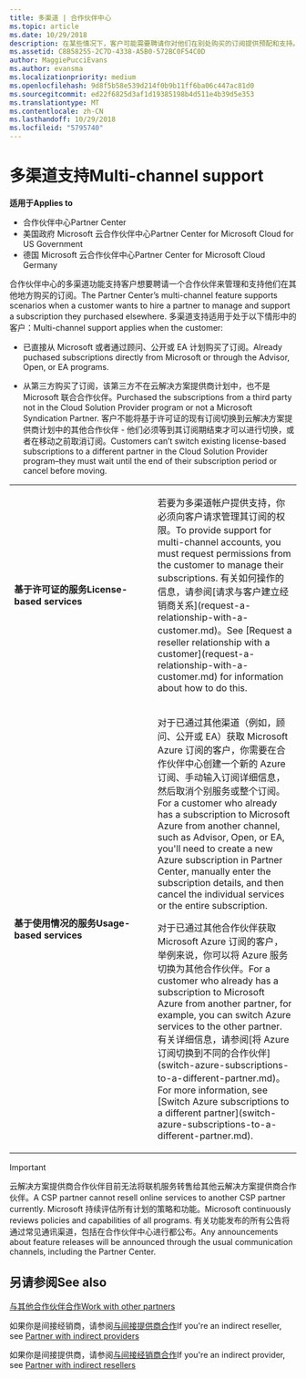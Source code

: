 ```yaml
---
title: 多渠道 | 合作伙伴中心
ms.topic: article
ms.date: 10/29/2018
description: 在某些情况下，客户可能需要聘请你对他们在别处购买的订阅提供预配和支持。
ms.assetid: C8B58255-2C7D-4338-A5B0-572BC0F54C0D
author: MaggiePucciEvans
ms.author: evansma
ms.localizationpriority: medium
ms.openlocfilehash: 9d8f5b58e539d214f0b9b11ff6ba06c447ac81d0
ms.sourcegitcommit: ed22f6825d3af1d19385198b4d511e4b39d5e353
ms.translationtype: MT
ms.contentlocale: zh-CN
ms.lasthandoff: 10/29/2018
ms.locfileid: "5795740"
---
```

# <a name="multi-channel-support"></a><span data-ttu-id="40f50-103">多渠道支持</span><span class="sxs-lookup"><span data-stu-id="40f50-103">Multi-channel support</span></span>

**<span data-ttu-id="40f50-104">适用于</span><span class="sxs-lookup"><span data-stu-id="40f50-104">Applies to</span></span>**

-  <span data-ttu-id="40f50-105">合作伙伴中心</span><span class="sxs-lookup"><span data-stu-id="40f50-105">Partner Center</span></span>
-  <span data-ttu-id="40f50-106">美国政府 Microsoft 云合作伙伴中心</span><span class="sxs-lookup"><span data-stu-id="40f50-106">Partner Center for Microsoft Cloud for US Government</span></span>
-  <span data-ttu-id="40f50-107">德国 Microsoft 云合作伙伴中心</span><span class="sxs-lookup"><span data-stu-id="40f50-107">Partner Center for Microsoft Cloud Germany</span></span>

<span data-ttu-id="40f50-108">合作伙伴中心的多渠道功能支持客户想要聘请一个合作伙伴来管理和支持他们在其他地方购买的订阅。</span><span class="sxs-lookup"><span data-stu-id="40f50-108">The Partner Center’s multi-channel feature supports scenarios when a customer wants to hire a partner to manage and support a subscription they purchased elsewhere.</span></span> <span data-ttu-id="40f50-109">多渠道支持适用于处于以下情形中的客户：</span><span class="sxs-lookup"><span data-stu-id="40f50-109">Multi-channel support applies when the customer:</span></span>

-   <span data-ttu-id="40f50-110">已直接从 Microsoft 或者通过顾问、公开或 EA 计划购买了订阅。</span><span class="sxs-lookup"><span data-stu-id="40f50-110">Already puchased subscriptions directly from Microsoft or through the Advisor, Open, or EA programs.</span></span>

-   <span data-ttu-id="40f50-111">从第三方购买了订阅，该第三方不在云解决方案提供商计划中，也不是 Microsoft 联合合作伙伴。</span><span class="sxs-lookup"><span data-stu-id="40f50-111">Purchased the subscriptions from a third party not in the Cloud Solution Provider program or not a Microsoft Syndication Partner.</span></span> <span data-ttu-id="40f50-112">客户不能将基于许可证的现有订阅切换到云解决方案提供商计划中的其他合作伙伴 - 他们必须等到其订阅期结束才可以进行切换，或者在移动之前取消订阅。</span><span class="sxs-lookup"><span data-stu-id="40f50-112">Customers can’t switch existing license-based subscriptions to a different partner in the Cloud Solution Provider program–they must wait until the end of their subscription period or cancel before moving.</span></span>


<table>
<colgroup>
<col width="50%" />
<col width="50%" />
</colgroup>
<tbody>
<tr class="odd">
<td><p><strong><span data-ttu-id="40f50-113">基于许可证的服务</span><span class="sxs-lookup"><span data-stu-id="40f50-113">License-based services</span></span></strong></p></td>
<td><p><span data-ttu-id="40f50-114">若要为多渠道帐户提供支持，你必须向客户请求管理其订阅的权限。</span><span class="sxs-lookup"><span data-stu-id="40f50-114">To provide support for multi-channel accounts, you must request permissions from the customer to manage their subscriptions.</span></span> <span data-ttu-id="40f50-115">有关如何操作的信息，请参阅[请求与客户建立经销商关系](request-a-relationship-with-a-customer.md)。</span><span class="sxs-lookup"><span data-stu-id="40f50-115">See [Request a reseller relationship with a customer](request-a-relationship-with-a-customer.md) for information about how to do this.</span></span></p></td>
</tr>
<tr class="even">
<td><p><strong><span data-ttu-id="40f50-116">基于使用情况的服务</span><span class="sxs-lookup"><span data-stu-id="40f50-116">Usage-based services</span></span></strong></p></td>
<td>
<p><span data-ttu-id="40f50-117">对于已通过其他渠道（例如，顾问、公开或 EA）获取 Microsoft Azure 订阅的客户，你需要在合作伙伴中心创建一个新的 Azure 订阅、手动输入订阅详细信息，然后取消个别服务或整个订阅。</span><span class="sxs-lookup"><span data-stu-id="40f50-117">For a customer who already has a subscription to Microsoft Azure from another channel, such as Advisor, Open, or EA, you'll need to create a new Azure subscription in Partner Center, manually enter the subscription details, and then cancel the individual services or the entire subscription.</span></span></p>
<p><span data-ttu-id="40f50-118">对于已通过其他合作伙伴获取 Microsoft Azure 订阅的客户，举例来说，你可以将 Azure 服务切换为其他合作伙伴。</span><span class="sxs-lookup"><span data-stu-id="40f50-118">For a customer who already has a subscription to Microsoft Azure from another partner, for example, you can switch Azure services to the other partner.</span></span> <span data-ttu-id="40f50-119">有关详细信息，请参阅[将 Azure 订阅切换到不同的合作伙伴](switch-azure-subscriptions-to-a-different-partner.md)。</span><span class="sxs-lookup"><span data-stu-id="40f50-119">For more information, see [Switch Azure subscriptions to a different partner](switch-azure-subscriptions-to-a-different-partner.md).</span></span></p>
</td>
</tr>
</tbody>
</table>

> [!IMPORTANT]  
> <span data-ttu-id="40f50-120">云解决方案提供商合作伙伴目前无法将联机服务转售给其他云解决方案提供商合作伙伴。</span><span class="sxs-lookup"><span data-stu-id="40f50-120">A CSP partner cannot resell online services to another CSP partner currently.</span></span> <span data-ttu-id="40f50-121">Microsoft 持续评估所有计划的策略和功能。</span><span class="sxs-lookup"><span data-stu-id="40f50-121">Microsoft continuously reviews policies and capabilities of all programs.</span></span> <span data-ttu-id="40f50-122">有关功能发布的所有公告将通过常见通讯渠道，包括在合作伙伴中心进行都公布。</span><span class="sxs-lookup"><span data-stu-id="40f50-122">Any announcements about feature releases will be announced through the usual communication channels, including the Partner Center.</span></span> 

## <a name="see-also"></a><span data-ttu-id="40f50-123">另请参阅</span><span class="sxs-lookup"><span data-stu-id="40f50-123">See also</span></span>

[<span data-ttu-id="40f50-124">与其他合作伙伴合作</span><span class="sxs-lookup"><span data-stu-id="40f50-124">Work with other partners</span></span>](work-with-other-partners.md)

<span data-ttu-id="40f50-125">如果你是间接经销商，请参阅[与间接提供商合作](indirect-reseller-tasks-in-partner-center.md)</span><span class="sxs-lookup"><span data-stu-id="40f50-125">If you're an indirect reseller, see [Partner with indirect providers](indirect-reseller-tasks-in-partner-center.md)</span></span>

<span data-ttu-id="40f50-126">如果你是间接提供商，请参阅[与间接经销商合作](indirect-provider-tasks-in-partner-center.md)</span><span class="sxs-lookup"><span data-stu-id="40f50-126">If you're an indirect provider, see [Partner with indirect resellers](indirect-provider-tasks-in-partner-center.md)</span></span> 

 

 




